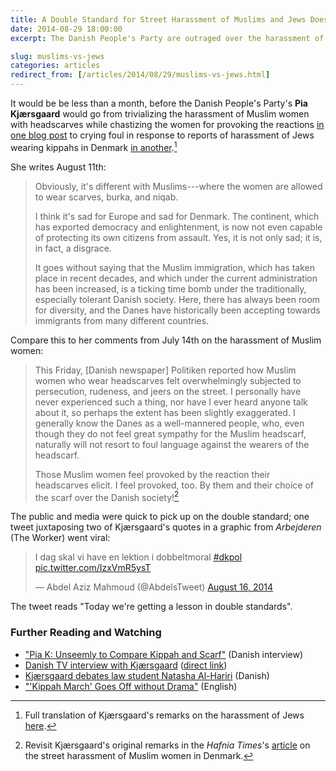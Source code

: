 ```yaml
---
title: A Double Standard for Street Harassment of Muslims and Jews Does Not Go Unnoticed
date: 2014-08-29 18:00:00
excerpt: The Danish People's Party are outraged over the harassment of Jews in Denmark---in contrast to the party's stance on the harassment of Muslims.

slug: muslims-vs-jews
categories: articles
redirect_from: [/articles/2014/08/29/muslims-vs-jews.html]
---
```

It would be be less than a month, before the Danish People's Party's **Pia Kjærsgaard** would go from trivializing the harassment of Muslim women with headscarves while chastizing the women for provoking the reactions [in one blog post][article] to crying foul in response to reports of harassment of Jews wearing kippahs in Denmark [in another][post].[^translation]

She writes August 11th:

>Obviously, it's different with Muslims---where the women are allowed to wear scarves, burka, and niqab.
>
>I think it's sad for Europe and sad for Denmark. The continent, which has exported democracy and enlightenment, is now not even capable of protecting its own citizens from assault. Yes, it is not only sad; it is, in fact, a disgrace.
>
>It goes without saying that the Muslim immigration, which has taken place in recent decades, and which under the current administration has been increased, is a ticking time bomb under the traditionally, especially tolerant Danish society. Here, there has always been room for diversity, and the Danes have historically been accepting towards immigrants from many different countries.

Compare this to her comments from July 14th on the harassment of Muslim women:

>This Friday, [Danish newspaper] Politiken reported how Muslim women who wear headscarves felt overwhelmingly subjected to persecution, rudeness, and jeers on the street. I personally have never experienced such a thing, nor have I ever heard anyone talk about it, so perhaps the extent has been slightly exaggerated. I generally know the Danes as a well-mannered people, who, even though they do not feel great sympathy for the Muslim headscarf, naturally will not resort to foul language against the wearers of the headscarf.
>
>Those Muslim women feel provoked by the reaction their headscarves elicit. I feel provoked, too. By them and their choice of the scarf over the Danish society![^muslims]

The public and media were quick to pick up on the double standard; one tweet juxtaposing two of Kjærsgaard's quotes in a graphic from <i>Arbejderen</i> (The Worker) went viral:

<blockquote class="twitter-tweet" lang="en">
    <p>I dag skal vi have en lektion i dobbeltmoral <a href="https://twitter.com/hashtag/dkpol?src=hash">#dkpol</a> <a href="http://t.co/IzxVmR5ysT">pic.twitter.com/IzxVmR5ysT</a></p>&mdash; Abdel Aziz Mahmoud (@AbdelsTweet) <a href="https://twitter.com/AbdelsTweet/statuses/500557753359024129">August 16, 2014</a>
</blockquote>

The tweet reads "Today we're getting a lesson in double standards".

<script async src="//platform.twitter.com/widgets.js" charset="utf-8"></script>

### Further Reading and Watching ###

* ["Pia K: Unseemly to Compare Kippah and Scarf"][interview] (Danish interview)
* [Danish TV interview with Kjærsgaard][deadline] ([direct link][deadline-direct])
* [Kjærsgaard debates law student Natasha Al-Hariri][eb-debate] (Danish)
* ["'Kippah March' Goes Off without Drama"][march] (English)


[^translation]: Full translation of Kjærsgaard's remarks on the harassment of Jews [here][translation].
[^muslims]: Revisit Kjærsgaard's original remarks in the <i>Hafnia Times</i>'s [article][article] on the street harassment of Muslim women in Denmark.

[article]: /articles/2014/07/25/danish-peoples-party-and-headscarves.html
[post]: http://politik.tv2.dk/2014-08-11-vi-skal-ikke-acceptere-gaza-i-danmark
[translation]: https://gist.github.com/ndarville/5130a558e8b649ac7019

[interview]: http://www.b.dk/politiko/pia-k-uanstaendigt-at-sammenligne-kalot-og-toerklaede
[deadline]: http://www.dr.dk/tv/se/deadline/deadline-713
[deadline-direct]: http://vpodcast.dr.dk/DR2/deadline2230/2014/deadline2230_140818223000.mp4
[eb-debate]: http://ekstrabladet.dk/nyheder/frontalt/article4974860.ece
[march]: http://www.thelocal.dk/20140816/kippah-march-goes-off-without-drama
